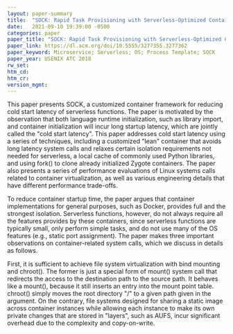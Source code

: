 ```yaml
---
layout: paper-summary
title:  "SOCK: Rapid Task Provisioning with Serverless-Optimized Containers"
date:   2021-09-10 19:39:00 -0500
categories: paper
paper_title: "SOCK: Rapid Task Provisioning with Serverless-Optimized Containers"
paper_link: https://dl.acm.org/doi/10.5555/3277355.3277362
paper_keyword: Microservice; Serverless; OS; Process Template; SOCK
paper_year: USENIX ATC 2018
rw_set:
htm_cd:
htm_cr:
version_mgmt:
---
```


This paper presents SOCK, a customized container framework for reducing cold start latency of serverless functions.
The paper is motivated by the observation that both language runtime initialization, such as library import, and 
container initialization will incur long startup latency, which are jointly called the "cold start latency".
This paper addresses cold start latency using a series of techniques, including a customized "lean" container that
avoids long latency system calls and relaxes certain isolation requirements not needed for serverless, 
a local cache of commonly used Python libraries, and using fork() to clone already initialized Zygote containers.
The paper also presents a series of performance evaluations of Linux systems calls related to container virtualization, 
as well as various engineering details that have different performance trade-offs.

To reduce container startup time, the paper argues that container implementations for general purposes, such as 
Docker, provides full and the strongest isolation. Serverless functions, however, do not always require all the 
features provides by these containers, since serverless functions are typically small, only perform simple tasks, and
do not use many of the OS features (e.g., static port assignment). 
The paper makes three important observations on container-related system calls, which we discuss in details as follows.

First, it is sufficient to achieve file system virtualization with bind mounting and chroot(). The former is just a 
special form of mount() system call that redirects the access to the destination path to the source path.
It behaves like a mount(), because it still inserts an entry into the mount point table. 
chroot() simply moves the root directory "/" to a given path given in the argument.
On the contrary, file systems designed for sharing a static image across container instances while allowing each 
instance to make its own private changes that are stored in "layers", such as AUFS, incur significant overhead
due to the complexity and copy-on-write.